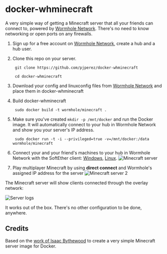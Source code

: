 # docker-whminecraft

A very simple way of getting a Minecraft server that all your friends can connect to, powered by [Wormhole Network](https://wormhole.network). There's no need to know networking or open ports on any firewalls.

1. Sign up for a free account on [Wormhole Network](https://wormhole.network), create a hub and a hub user.
2. Clone this repo on your server.

        git clone https://github.com/pjperez/docker-whminecraft
    
        cd docker-whminecraft

3. Download your config and linuxconfig files from [Wormhole Network](https://wormhole.network) and place them in docker-whminecraft
4. Build docker-whminecraft

        sudo docker build -t wormhole/minecraft .

5. Make sure you've created `mkdir -p /mnt/docker` and run the Docker image. It will automatically connect to your hub in Wormhole Network and show you your server's IP address.

        sudo docker run -t -i --privileged=true -v=/mnt/docker:/data wormhole/minecraft

6. Connect your and your friend's machines to your hub in Wormhole Network with the SoftEther client: [Windows](https://wormhole.zendesk.com/hc/en-gb/articles/206613029), [Linux](https://wormhole.zendesk.com/hc/en-gb/articles/207287085).
![Minecraft server](http://i.imgur.com/CIKCgEB.png)
7. Play multiplayer Minecraft by using **direct connect** and Wormhole's assigned IP address for the server
![Minecraft server 2](http://i.imgur.com/bknjgUR.png)

The Minecraft server will show clients connected through the overlay network:

![Server logs](http://i.imgur.com/FFkfe65.png)

It works out of the box. There's no other configuration to be done, anywhere.

## Credits

Based on the [work of Isaac Bythewood](https://github.com/pjperez/docker-minecraft) to create a very simple Minecraft server image for Docker.
